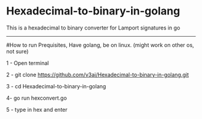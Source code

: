 # Hexadecimal-to-binary-in-golang
This is a hexadecimal to binary converter for Lamport signatures in go

----------------------------------------------------------------------
#How to run
Prequisites, Have golang, be on linux. (might work on other os, not sure)

1 - Open terminal

2 - git clone https://github.com/v3ai/Hexadecimal-to-binary-in-golang.git

3 - cd Hexadecimal-to-binary-in-golang

4- go run hexconvert.go

5 - type in hex and enter



